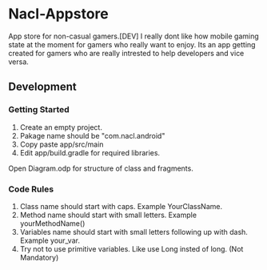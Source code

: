 # Nacl-Appstore
App store for non-casual gamers.[DEV]
I really dont like how mobile gaming state at the moment for gamers who really want to enjoy. Its an app getting created for gamers who are really intrested to help developers and vice versa.
## Development
### Getting Started
1. Create an empty project.
2. Pakage name should be "com.nacl.android"
3. Copy paste app/src/main
4. Edit app/build.gradle for required libraries.

Open Diagram.odp for structure of class and fragments.

### Code Rules
1. Class name should start with caps. Example YourClassName.
2. Method name should start with small letters. Example yourMethodName()
3. Variables name should start with small letters following up with dash. Example your_var.
4. Try not to use primitive variables. Like use Long insted of long. (Not Mandatory)
